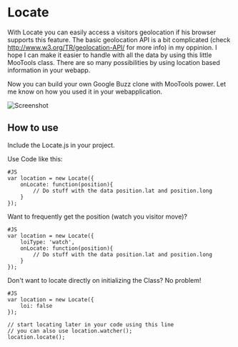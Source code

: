 Locate
===========

With Locate you can easily access a visitors geolocation if his browser supports this feature.
The basic geolocation API is a bit complicated (check http://www.w3.org/TR/geolocation-API/ for more info) in my oppinion.
I hope I can make it easier to handle with all the data by using this little MooTools class.
There are so many possibilities by using location based information in your webapp.

Now you can build your own Google Buzz clone with MooTools power.
Let me know on how you used it in your webapplication.

![Screenshot](http://locate.cbeloch.de/Docs/images/logo.jpg)

How to use
----------

Include the Locate.js in your project.

Use Code like this:

	#JS
	var location = new Locate({
		onLocate: function(position){
			// Do stuff with the data position.lat and position.long
		}
	});

Want to frequently get the position (watch you visitor move)? 

	#JS
	var location = new Locate({
		loiType: 'watch',
		onLocate: function(position){
			// Do stuff with the data position.lat and position.long
		}
	});

Don't want to locate directly on initializing the Class? No problem!

	#JS
	var location = new Locate({
		loi: false
	});
	
	// start locating later in your code using this line
	// you can also use location.watcher();
	location.locate();